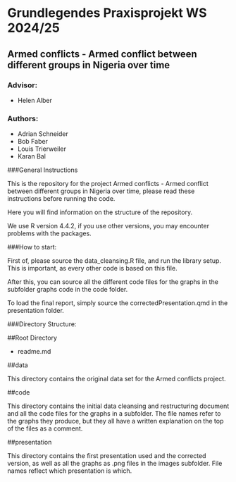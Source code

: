 # Grundlegendes Praxisprojekt WS 2024/25

## Armed conflicts - Armed conflict between different groups in Nigeria over time

### Advisor:

-   Helen Alber

### Authors:

-   Adrian Schneider
-   Bob Faber
-   Louis Trierweiler
-   Karan Bal

###General Instructions

This is the repository for the project Armed conflicts - Armed conflict between different groups in Nigeria over time,
please read these instructions before running the code.

Here you will find information on the structure of the repository.

We use R version 4.4.2, if you use other versions, you may encounter problems with the packages.


###How to start:

First of, please source the data_cleansing.R file, and run the library setup.
This is important, as every other code is based on this file.

After this, you can source all the different code files for the graphs in the subfolder graphs code in the code folder.

To load the final report, simply source the correctedPresentation.qmd in the presentation folder.


###Directory Structure:

##Root Directory

-   readme.md

##data

This directory contains the original data set for the Armed conflicts project.

##code

This directory contains the initial data cleansing and restructuring document and all the code files for the graphs 
in a subfolder.
The file names refer to the graphs they produce, but they all have a written explanation on the top of the files
as a comment.

##presentation

This directory contains the first presentation used and the corrected version, 
as well as all the graphs as .png files in the images subfolder.
File names reflect which presentation is which.

